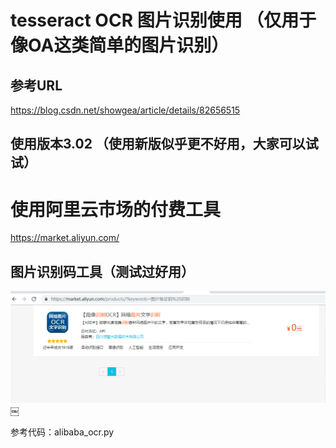 # tesseract  OCR 图片识别使用 （仅用于像OA这类简单的图片识别）
## 参考URL
 https://blog.csdn.net/showgea/article/details/82656515
## 使用版本3.02 （使用新版似乎更不好用，大家可以试试）

# 使用阿里云市场的付费工具
https://market.aliyun.com/

## 图片识别码工具（测试过好用）

![001](20190610212046.png)￼

参考代码：alibaba_ocr.py



